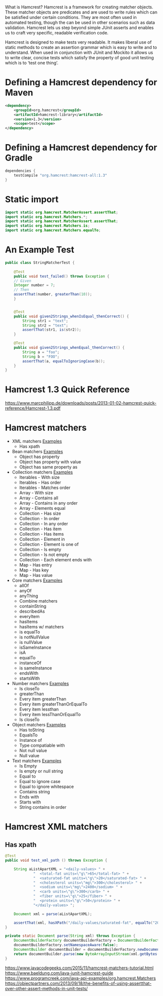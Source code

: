 
What is Hamcrest?
Hamcrest is a framework for creating matcher objects. These matcher objects are predicates and are used to write rules which can be satisfied under certain conditions. They are most often used in automated testing, though the can be used in other scenarios such as data validation. Hamcrest lets us step beyond simple JUnit asserts and enables us to craft very specific, readable verification code.

Hamcrest is designed to make tests very readable. It makes liberal use of static methods to create an assertion grammar which is easy to write and to understand. When used in conjunction with JUnit and Mockito it allows us to write clear, concise tests which satisfy the property of good unit testing which is to ‘test one thing’.



# Defining a Hamcrest dependency for Maven
```xml
<dependency>
	<groupId>org.hamcrest</groupId>
	<artifactId>hamcrest-library</artifactId>
	<version>1.3</version>
	<scope>test</scope>
</dependency>
```

# Defining a Hamcrest dependency for Gradle
```java
dependencies {
    testCompile "org.hamcrest:hamcrest-all:1.3"
}
```


# Static import
```java
import static org.hamcrest.MatcherAssert.assertThat;
import static org.hamcrest.Matchers.*;
import static org.hamcrest.MatcherAssert.assertThat;
import static org.hamcrest.Matchers.is;
import static org.hamcrest.Matchers.equalTo;

```

# An Example Test
```java
public class StringMatcherTest {
    
    @Test
	public void test_failed() throws Exception {
	// Given
	Integer number = 7;
	// Then
	assertThat(number, greaterThan(10));
	}


    @Test
	public void given2Strings_whenIsEqual_thenCorrect() {
	    String str1 = "text";
	    String str2 = "text";
	    assertThat(str1, is(str2));
	}

    @Test
    public void given2Strings_whenEqual_thenCorrect() {
        String a = "foo";
        String b = "FOO";
        assertThat(a, equalToIgnoringCase(b));
    }
}
```

# Hamcrest 1.3 Quick Reference
https://www.marcphilipp.de/downloads/posts/2013-01-02-hamcrest-quick-reference/Hamcrest-1.3.pdf

# Hamcrest matchers
* XML matchers [Examples](https://www.leveluplunch.com/java/examples/hamcrest-xml-matchers-junit-testing/)
  * Has xpath
* Bean matchers [Examples](https://www.leveluplunch.com/java/examples/hamcrest-bean-matchers-junit-testing/)
  * Object has property
  * Object has property with value
  * Object has same property as
* Collection matchers [Examples](https://www.leveluplunch.com/java/examples/hamcrest-collection-matchers-junit-testing/)
  * Iterables - With size
  * Iterables - Has order
  * Iterables - Matches order
  * Array - With size
  * Array - Contains all
  * Array - Contains in any order
  * Array - Elements equal
  * Collection - Has size
  * Collection - In order
  * Collection - In any order
  * Collection - Has item
  * Collection - Has items
  * Collection - Element in
  * Collection - Element is one of
  * Collection - Is empty
  * Collection - Is not empty
  * Collection - Each element ends with
  * Map - Has entry
  * Map - Has key
  * Map - Has value
* Core matchers [Examples](https://www.leveluplunch.com/java/examples/hamcrest-core-matchers-junit-testing/)
  * allOf
  * anyOf
  * anyThing
  * Combine matchers
  * containString
  * describedAs
  * everyItem
  * hasItems
  * hasItems w/ matchers
  * is equalTo
  * is notNullValue
  * is nullValue
  * isSameInstance
  * isA
  * equalTo
  * instanceOf
  * is sameInstance
  * endsWith
  * startsWith
* Number matchers [Examples](https://www.leveluplunch.com/java/examples/hamcrest-number-matchers-junit-testing/)
  * Is closeTo
  * greaterThan
  * Every item greaterThan
  * Every item greaterThanOrEqualTo
  * Every item lessthan
  * Every item lessThanOrEqualTo
  * Is closeTo
* Object matchers [Examples](https://www.leveluplunch.com/java/examples/hamcrest-object-matchers-junit-testing/)
  * Has toString
  * EqualsTo
  * Instance of
  * Type compatiable with
  * Not null value
  * Null value
* Text matchers [Examples](https://www.leveluplunch.com/java/examples/hamcrest-text-matchers-junit-testing/)
  * Is Empty
  * Is empty or null string
  * Equal to
  * Equal to ignore case
  * Equal to ignore whitespace
  * Contains string
  * Ends with
  * Starts with
  * String contains in order


# Hamcrest XML matchers
## Has xpath
```java
@Test
public void test_xml_path () throws Exception {

    String aListApartXML = "<daily-values> " +
             "  <total-fat units=\"g\">65</total-fat> " +
             "  <saturated-fat units=\"g\">20</saturated-fat> " +
             "  <cholesterol units=\"mg\">300</cholesterol> " +
             "  <sodium units=\"mg\">2400</sodium> " +
             "  <carb units=\"g\">300</carb> " +
             "  <fiber units=\"g\">25</fiber> " +
             "  <protein units=\"g\">50</protein> " +
             "</daily-values> ";

    Document xml = parse(aListApartXML);

    assertThat(xml, hasXPath("/daily-values/saturated-fat", equalTo("20")));
}

private static Document parse(String xml) throws Exception {
    DocumentBuilderFactory documentBuilderFactory = DocumentBuilderFactory.newInstance();
    documentBuilderFactory.setNamespaceAware(false);
    DocumentBuilder documentBuilder = documentBuilderFactory.newDocumentBuilder();
    return documentBuilder.parse(new ByteArrayInputStream(xml.getBytes()));
}
```


https://www.javacodegeeks.com/2015/11/hamcrest-matchers-tutorial.html
https://www.baeldung.com/java-junit-hamcrest-guide
https://www.programcreek.com/java-api-examples/org.hamcrest.Matchers
https://objectpartners.com/2013/09/18/the-benefits-of-using-assertthat-over-other-assert-methods-in-unit-tests/
